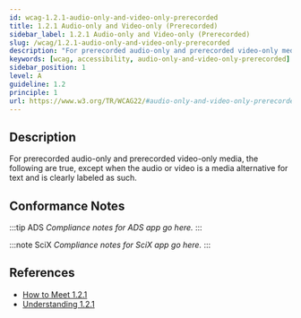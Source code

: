 ```yaml
---
id: wcag-1.2.1-audio-only-and-video-only-prerecorded
title: 1.2.1 Audio-only and Video-only (Prerecorded)
sidebar_label: 1.2.1 Audio-only and Video-only (Prerecorded)
slug: /wcag/1.2.1-audio-only-and-video-only-prerecorded
description: "For prerecorded audio-only and prerecorded video-only media, the following are true, except when the audio or video is a media alternative for text and is clearly labeled as such."
keywords: [wcag, accessibility, audio-only-and-video-only-prerecorded]
sidebar_position: 1
level: A
guideline: 1.2
principle: 1
url: https://www.w3.org/TR/WCAG22/#audio-only-and-video-only-prerecorded
---
```


## Description

For prerecorded audio-only and prerecorded video-only media, the following are true, except when the audio or video is a media alternative for text and is clearly labeled as such.

## Conformance Notes

:::tip ADS
_Compliance notes for ADS app go here._
:::

:::note SciX
_Compliance notes for SciX app go here._
:::

## References

- [How to Meet 1.2.1](https://www.w3.org/WAI/WCAG22/quickref/#audio-only-and-video-only-prerecorded)
- [Understanding 1.2.1](https://www.w3.org/WAI/WCAG22/Understanding/audio-only-and-video-only-prerecorded.html)


